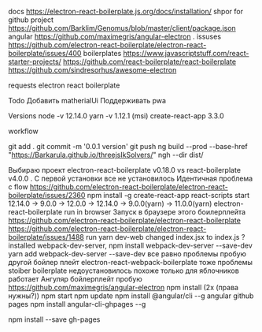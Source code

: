 docs
https://electron-react-boilerplate.js.org/docs/installation/
shpor for github project
https://github.com/Barklim/Genomus/blob/master/client/package.json
angular
https://github.com/maximegris/angular-electron
.
issuses
https://github.com/electron-react-boilerplate/electron-react-boilerplate/issues/400
boilerplates
https://www.javascriptstuff.com/react-starter-projects/
https://github.com/react-boilerplate/react-boilerplate
https://github.com/sindresorhus/awesome-electron

requests
electron react boilerplate

Todo
Добавить matherialUi
Поддерживать pwa

Versions
node -v
12.14.0
yarn -v
1.12.1 (msi)
create-react-app
3.3.0


workflow

git add .
git commit -m '0.0.1 version'
git push
ng build --prod --base-href "https://Barkarula.github.io/threejsIkSolvers/"
ngh --dir dist/


Выбираю проект 
electron-react-boilerplate
v0.18.0
vs
react-boilerplate
v4.0.0
.
С первой установки все не установилось
Идентичная проблема с flow
	https://github.com/electron-react-boilerplate/electron-react-boilerplate/issues/2360
npm install -g create-react-app
	react-scripts start
12.14.0 -> 9.0.0 -> 12.0.0 -> 12.14.0 -> 9.0.0(yarn) -> 11.0.0(yarn)
electron-react-boilerplate run in browser
Запуск в браузере этого боилерплейта
	https://github.com/electron-react-boilerplate/electron-react-boilerplate
	https://github.com/electron-react-boilerplate/electron-react-boilerplate/issues/1488
	run yarn dev-web 
	changed index.jsx to index.js ?
	installed webpack-dev-server,
	npm install webpack-dev-server --save-dev
	yarn add webpack-dev-server --save-dev
	все равно проблемы
пробую другой бойлер плейт electron-react-webpack-boilerplate
	тоже проблемы
stoiber boilerplate недоустановилось
	похоже только для яблочников работает
Ангуляр бойлерплейт пробую
	https://github.com/maximegris/angular-electron
	npm install (2x (права нужны?))
	npm start
	npm update
	npm install @angular/cli --g
	angular github pages
	npm install angular-cli-ghpages --g



npm install --save gh-pages
